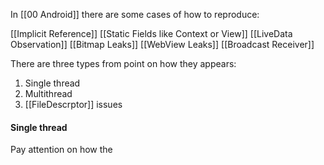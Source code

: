 In [[00 Android]] there are some cases of how to reproduce:

[[Implicit Reference]]
[[Static Fields like Context or View]]
[[LiveData Observation]]
[[Bitmap Leaks]]
[[WebView Leaks]]
[[Broadcast Receiver]]

There are three types from point on how they appears:
1. Single thread 
2. Multithread
3. [[FileDescrptor]] issues 

#### Single thread
Pay attention on how the 





